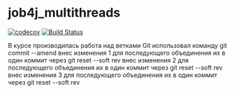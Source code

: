 # job4j_multithreads
[![codecov](https://codecov.io/gh/studentjob4j/job4j_multithreads/branch/master/graph/badge.svg?token=VGBV86PVZY)](https://codecov.io/gh/studentjob4j/job4j_multithreads)
[![Build Status](https://travis-ci.com/studentjob4j/job4j_multithreads.svg?branch=master)](https://travis-ci.com/studentjob4j/job4j_multithreads)

В курсе производилась работа над ветками Git
использовал команду git commit --amend
внес изменения 1 для последующего объединения их в один коммит через git reset --soft rev
внес изменения 2 для последующего объединения их в один коммит через git reset --soft rev
внес изменения 3 для последующего объединения их в один коммит через git reset --soft rev 